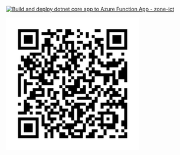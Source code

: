 
[![Build and deploy dotnet core app to Azure Function App - zone-ict](https://github.com/zone-ict/backend-function/actions/workflows/main_zone-ict.yml/badge.svg)](https://github.com/zone-ict/backend-function/actions/workflows/main_zone-ict.yml)

![QR](https://github.com/zone-ict/backend-function/blob/main/L_gainfriends_qr.png?raw=true)

